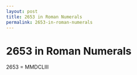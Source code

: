 ```yaml
---
layout: post
title: 2653 in Roman Numerals
permalink: 2653-in-roman-numerals
---
```


# 2653 in Roman Numerals

2653 = MMDCLIII
